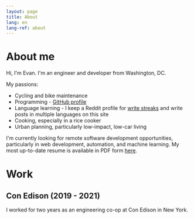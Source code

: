 ```yaml
---
layout: page
title: About
lang: en
lang-ref: about
---
```


# About me

Hi, I'm Evan. I'm an engineer and developer from Washington, DC.

My passions:

- Cycling and bike maintenance
- Programming - [GitHub profile](https://github.com/evanbubniak)
- Language learning - I keep a Reddit profile for [write streaks](https://old.reddit.com/user/ebubsy/submitted/) and write posts in multiple languages on this site
- Cooking, especially in a rice cooker
- Urban planning, particularly low-impact, low-car living

I'm currently looking for remote software development opportunities, particularly in web development, automation, and machine learning. My most up-to-date resume is available in PDF form [here](/assets/resume.pdf).

# Work

## Con Edison (2019 - 2021)

I worked for two years as an engineering co-op at Con Edison in New York. 